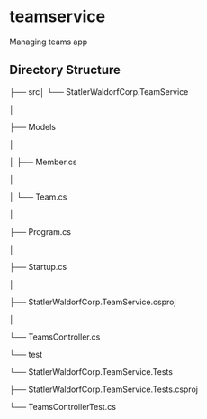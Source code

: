 # teamservice
Managing teams app

## Directory Structure
├── src│ └── StatlerWaldorfCorp.TeamService

│

├── Models

│

│ ├── Member.cs

│

│ └── Team.cs

│

├── Program.cs

│

├── Startup.cs

│

├── StatlerWaldorfCorp.TeamService.csproj

│

└── TeamsController.cs

└── test

└── StatlerWaldorfCorp.TeamService.Tests

├── StatlerWaldorfCorp.TeamService.Tests.csproj

└── TeamsControllerTest.cs
